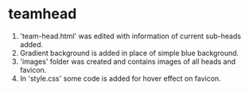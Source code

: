 # teamhead
1. 'team-head.html' was edited with information of current sub-heads added.
2. Gradient background is added in place of simple blue background.
3. 'images' folder was created and contains images of all heads and favicon.
4. In 'style.css' some code is added for hover effect on favicon. 
